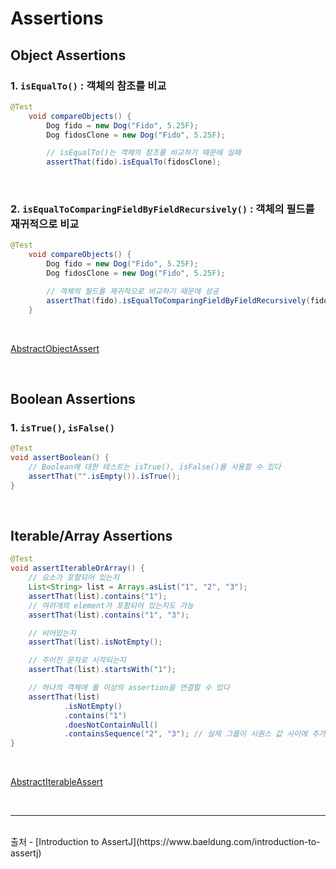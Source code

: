 # Assertions

## Object Assertions

### 1. `isEqualTo()` : 객체의 참조를 비교
```java
@Test
    void compareObjects() {
        Dog fido = new Dog("Fido", 5.25F);
        Dog fidosClone = new Dog("Fido", 5.25F);

        // isEqualTo()는 객체의 참조를 비교하기 때문에 실패
        assertThat(fido).isEqualTo(fidosClone);
```

<br/>

### 2. `isEqualToComparingFieldByFieldRecursively()` : 객체의 필드를 재귀적으로 비교
```java
@Test
    void compareObjects() {
        Dog fido = new Dog("Fido", 5.25F);
        Dog fidosClone = new Dog("Fido", 5.25F);

        // 객체의 필드를 재귀적으로 비교하기 때문에 성공
        assertThat(fido).isEqualToComparingFieldByFieldRecursively(fidosClone);
    }
```

<br/>

[AbstractObjectAssert](https://joel-costigliola.github.io/assertj/core-8/api/org/assertj/core/api/AbstractObjectAssert.html)

<br/>

## Boolean Assertions

### 1. `isTrue()`, `isFalse()`
```java
@Test
void assertBoolean() {
    // Boolean에 대한 테스트는 isTrue(), isFalse()를 사용할 수 있다
    assertThat("".isEmpty()).isTrue();
}
```

<br/>

## Iterable/Array Assertions
```java
@Test
void assertIterableOrArray() {
    // 요소가 포함되어 있는지
    List<String> list = Arrays.asList("1", "2", "3");
    assertThat(list).contains("1");
    // 여러개의 element가 포함되어 있는지도 가능
    assertThat(list).contains("1", "3");

    // 비어있는지
    assertThat(list).isNotEmpty();

    // 주어진 문자로 시작되는지
    assertThat(list).startsWith("1");

    // 하나의 객체에 둘 이상의 assertion을 연결할 수 있다
    assertThat(list)
            .isNotEmpty()
            .contains("1")
            .doesNotContainNull()
            .containsSequence("2", "3"); // 실제 그룹이 시퀀스 값 사이에 추가 값없이 순서대로 지정된 시퀀스를 포함하는지 확인
}
```
<br/>

[AbstractIterableAssert](https://joel-costigliola.github.io/assertj/core-8/api/org/assertj/core/api/AbstractIterableAssert.html)

<br/>

---

<br/>
출처
- [Introduction to AssertJ](https://www.baeldung.com/introduction-to-assertj)